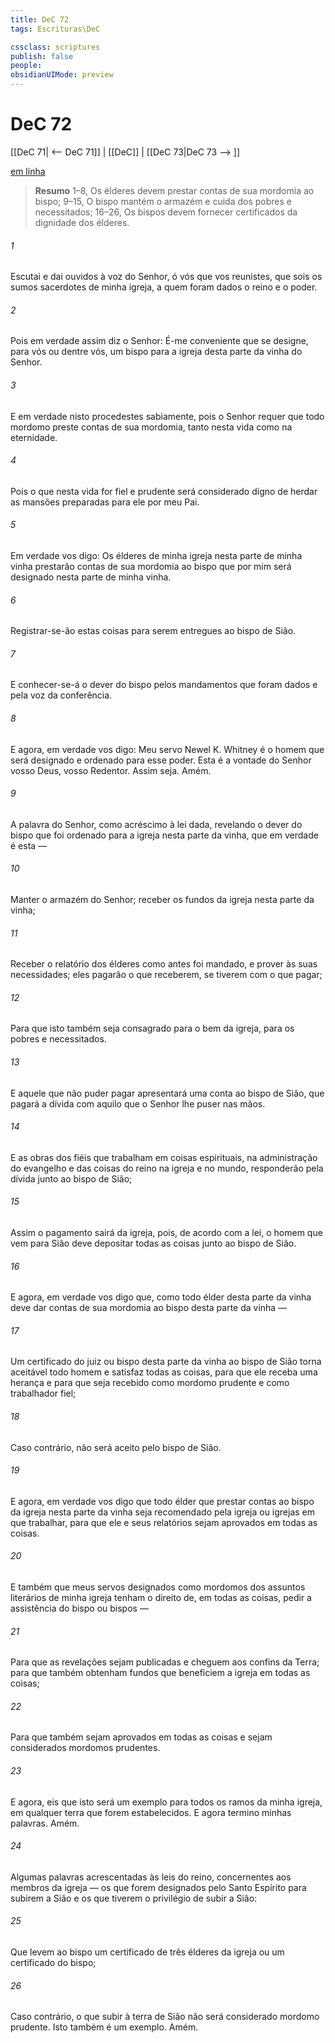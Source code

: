 ```yaml
---
title: DeC 72
tags: Escrituras\DeC

cssclass: scriptures
publish: false
people:
obsidianUIMode: preview
---
```


# DeC 72
[[DeC 71| <-- DeC 71]] | [[DeC]] | [[DeC 73|DeC 73 --> ]]

[em linha](https://churchofjesuschrist.org/study/scriptures/dc-testament/dc/72?lang=por)

> __Resumo__
1–8, Os élderes devem prestar contas de sua mordomia ao bispo; 9–15, O bispo mantém o armazém e cuida dos pobres e necessitados; 16–26, Os bispos devem fornecer certificados da dignidade dos élderes.

###### 1 
Escutai e dai ouvidos à voz do Senhor, ó vós que vos reunistes, que sois os sumos sacerdotes de minha igreja, a quem foram dados o reino e o poder.

###### 2 
Pois em verdade assim diz o Senhor: É-me conveniente que se designe, para vós ou dentre vós, um bispo para a igreja desta parte da vinha do Senhor.

###### 3 
E em verdade nisto procedestes sabiamente, pois o Senhor requer que todo mordomo preste contas de sua mordomia, tanto nesta vida como na eternidade.

###### 4 
Pois o que nesta vida for fiel e prudente será considerado digno de herdar as mansões preparadas para ele por meu Pai.

###### 5 
Em verdade vos digo: Os élderes de minha igreja nesta parte de minha vinha prestarão contas de sua mordomia ao bispo que por mim será designado nesta parte de minha vinha.

###### 6 
Registrar-se-ão estas coisas para serem entregues ao bispo de Sião.

###### 7 
E conhecer-se-á o dever do bispo pelos mandamentos que foram dados e pela voz da conferência.

###### 8 
E agora, em verdade vos digo: Meu servo Newel K. Whitney é o homem que será designado e ordenado para esse poder. Esta é a vontade do Senhor vosso Deus, vosso Redentor. Assim seja. Amém.

###### 9 
A palavra do Senhor, como acréscimo à lei dada, revelando o dever do bispo que foi ordenado para a igreja nesta parte da vinha, que em verdade é esta —

###### 10 
Manter o armazém do Senhor; receber os fundos da igreja nesta parte da vinha;

###### 11 
Receber o relatório dos élderes como antes foi mandado, e prover às suas necessidades; eles pagarão o que receberem, se tiverem com o que pagar;

###### 12 
Para que isto também seja consagrado para o bem da igreja, para os pobres e necessitados.

###### 13 
E aquele que não puder pagar apresentará uma conta ao bispo de Sião, que pagará a dívida com aquilo que o Senhor lhe puser nas mãos.

###### 14 
E as obras dos fiéis que trabalham em coisas espirituais, na administração do evangelho e das coisas do reino na igreja e no mundo, responderão pela dívida junto ao bispo de Sião;

###### 15 
Assim o pagamento sairá da igreja, pois, de acordo com a lei, o homem que vem para Sião deve depositar todas as coisas junto ao bispo de Sião.

###### 16 
E agora, em verdade vos digo que, como todo élder desta parte da vinha deve dar contas de sua mordomia ao bispo desta parte da vinha —

###### 17 
Um certificado do juiz ou bispo desta parte da vinha ao bispo de Sião torna aceitável todo homem e satisfaz todas as coisas, para que ele receba uma herança e para que seja recebido como mordomo prudente e como trabalhador fiel;

###### 18 
Caso contrário, não será aceito pelo bispo de Sião.

###### 19 
E agora, em verdade vos digo que todo élder que prestar contas ao bispo da igreja nesta parte da vinha seja recomendado pela igreja ou igrejas em que trabalhar, para que ele e seus relatórios sejam aprovados em todas as coisas.

###### 20 
E também que meus servos designados como mordomos dos assuntos literários de minha igreja tenham o direito de, em todas as coisas, pedir a assistência do bispo ou bispos —

###### 21 
Para que as revelações sejam publicadas e cheguem aos confins da Terra; para que também obtenham fundos que beneficiem a igreja em todas as coisas;

###### 22 
Para que também sejam aprovados em todas as coisas e sejam considerados mordomos prudentes.

###### 23 
E agora, eis que isto será um exemplo para todos os ramos da minha igreja, em qualquer terra que forem estabelecidos. E agora termino minhas palavras. Amém.

###### 24 
Algumas palavras acrescentadas às leis do reino, concernentes aos membros da igreja — os que forem designados pelo Santo Espírito para subirem a Sião e os que tiverem o privilégio de subir a Sião:

###### 25 
Que levem ao bispo um certificado de três élderes da igreja ou um certificado do bispo;

###### 26 
Caso contrário, o que subir à terra de Sião não será considerado mordomo prudente. Isto também é um exemplo. Amém.

